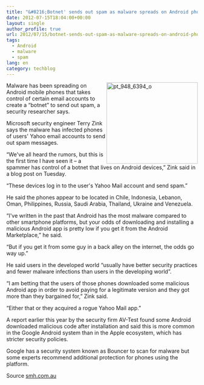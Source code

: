 ```yaml
---
title: "&#8216;Botnet' sends out spam as malware spreads on Android phones: researcher"
date: 2012-07-15T18:04:00+00:00
layout: single
author_profile: true
url: 2012/07/15/botnet-sends-out-spam-as-malware-spreads-on-android-phones-researcher/
tags:
  - Android
  - malware
  - spam
lang: en
category: techblog
---
```

<a href="http://lh3.ggpht.com/-jSrDMxu2nos/UAL_EEkwBzI/AAAAAAAAGcc/_aSefCvLS1I/s1600-h/pt_948_6394_o%25255B4%25255D.jpg" target="_blank"><img title="pt_948_6394_o" border="0" alt="pt_948_6394_o" align="right" src="http://lh4.ggpht.com/-U3JfjSK_CZU/UAL_GIXRhYI/AAAAAAAAGck/XGWul4KNuNY/pt_948_6394_o_thumb%25255B2%25255D.jpg?imgmax=800" width="240" height="214" /></a>Malware has been spreading on Android mobile phones that takes control of certain email accounts to create a &#8220;botnet&#8221; to send out spam, a security researcher says. 

Microsoft security engineer Terry Zink says the malware has infected phones of users' Yahoo email accounts to send out spam messages. 

&#8220;We've all heard the rumors, but this is the first time I have seen it &#8211; a spammer has control of a botnet that lives on Android devices,&#8221; Zink said in a blog post on Tuesday. 

&#8220;These devices log in to the user's Yahoo Mail account and send spam.&#8221; 

He said the phones appear to be located in Chile, Indonesia, Lebanon, Oman, Philippines, Russia, Saudi Arabia, Thailand, Ukraine and Venezuela. 

&#8220;I've written in the past that Android has the most malware compared to other smartphone platforms, but your odds of downloading and installing a malicious Android app is pretty low if you get it from the Android Marketplace,&#8221; he said. 

&#8220;But if you get it from some guy in a back alley on the internet, the odds go way up.&#8221; 

He said users in the developed world &#8220;usually have better security practices and fewer malware infections than users in the developing world&#8221;. 

&#8220;I am betting that the users of those phones downloaded some malicious Android app in order to avoid paying for a legitimate version and they got more than they bargained for,&#8221; Zink said. 

&#8220;Either that or they acquired a rogue Yahoo Mail app.&#8221; 

A report earlier this year by the security firm AV-Test found some Android downloaded malicious code after installation and said this is more common in the Google Android system than in the Apple ecosystem, which has stricter security policies. 

Google has a security system known as Bouncer to scan for malware but some experts recommend additional protection for phones using the platform. 

Source <a href="http://www.smh.com.au/" target="_blank">smh.com.au</a>